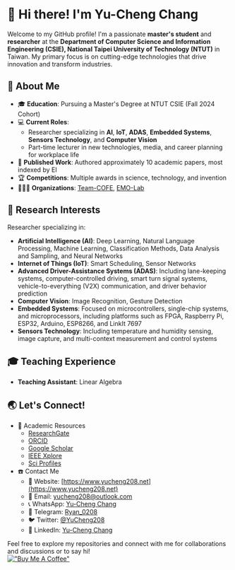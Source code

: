 # 👋 Hi there! I'm Yu-Cheng Chang

Welcome to my GitHub profile! I'm a passionate **master's student** and **researcher** at the **Department of Computer Science and Information Engineering (CSIE), National Taipei University of Technology (NTUT)** in Taiwan. My primary focus is on cutting-edge technologies that drive innovation and transform industries.

## 🌟 About Me

- 🎓 **Education**: Pursuing a Master's Degree at NTUT CSIE (Fall 2024 Cohort)
- 💻 **Current Roles**:
  - Researcher specializing in **AI**, **IoT**, **ADAS**, **Embedded Systems**, **Sensors Technology**, and **Computer Vision**
  - Part-time lecturer in new technologies, media, and career planning for workplace life
- 📝 **Published Work**: Authored approximately 10 academic papers, most indexed by EI
- 🏆 **Competitions**: Multiple awards in science, technology, and invention
- 🧑🏻‍💻 **Organizations**: [Team-COFE](https://github.com/TEAM-COFE), [EMO-Lab](https://github.com/EMO-Labs)
## 🔬 Research Interests

Researcher specializing in:
- **Artificial Intelligence (AI)**: Deep Learning, Natural Language Processing, Machine Learning, Classification Methods, Data Analysis and Sampling, and Neural Networks
- **Internet of Things (IoT)**: Smart Scheduling, Sensor Networks
- **Advanced Driver-Assistance Systems (ADAS)**: Including lane-keeping systems, computer-controlled driving, smart turn signal systems, vehicle-to-everything (V2X) communication, and driver behavior prediction
- **Computer Vision**: Image Recognition, Gesture Detection
- **Embedded Systems**: Focused on microcontrollers, single-chip systems, and microprocessors, including platforms such as FPGA, Raspberry Pi, ESP32, Arduino, ESP8266, and LinkIt 7697
- **Sensors Technology**: Including temperature and humidity sensing, image capture, and multi-context measurement and control systems

## 🎓 Teaching Experience

- **Teaching Assistant**: Linear Algebra

## 🌏 Let's Connect!

- 🔬 Academic Resources
  -  [ResearchGate](https://www.researchgate.net/profile/Yu-Cheng-Chang-14)
  -  [ORCID](https://orcid.org/0000-0003-1301-9192)
  -  [Google Scholar](https://scholar.google.com/citations?user=-SWWt7kAAAAJ&hl=zh-TW)
  -  [IEEE Xplore](https://ieeexplore.ieee.org/author/37089901051)
  -  [Sci Profiles](https://www.google.com/url?q=https%3A%2F%2Fsciprofiles.com%2Fprofile%2F3276587&sa=D&sntz=1&usg=AOvVaw1LMsszK3IrrtDMltRzsLzF)
- ☎️ Contact Me
  - 🔗 Website: [https://www.yucheng208.net](https://www.yucheng208.net)
  - 💌 Email: [yucheng208@outlook.com](mailto:yucheng208@outlook.com)
  - 📞 WhatsApp: [Yu-Cheng Chang](https://api.whatsapp.com/send/?phone=886975265171&text&type=phone_number&app_absent=0)
  - 📨 Telegram: [Ryan_0208](https://t.me/Ryan_0208)
  - 🐦 Twitter: [@YuCheng208](https://twitter.com/YuCheng208)
  - 📘 LinkedIn: [Yu-Cheng Chang](https://www.linkedin.com/in/yu-cheng-chang/)

Feel free to explore my repositories and connect with me for collaborations and discussions or to say hi! </br>
[!["Buy Me A Coffee"](https://www.buymeacoffee.com/assets/img/custom_images/orange_img.png)](https://www.buymeacoffee.com/yucheng0208)
